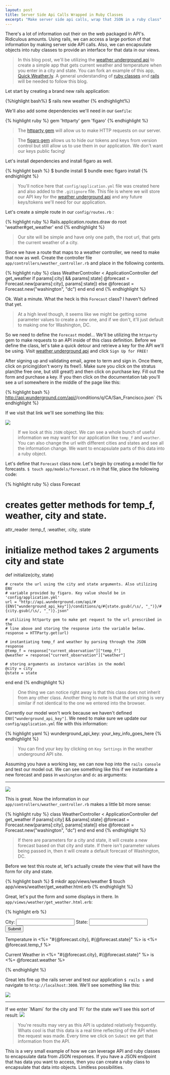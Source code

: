 ```yaml
---
layout: post
title: Server Side Api Calls Wrapped in Ruby Classes
excerpt: "Make server side api calls, wrap that JSON in a ruby class"
---
```


There's a lot of information out their on the web packaged in API's. Ridiculous amounts. Using rails, we can access a large portion of that information by making server side API calls. Also, we can encapsulate objects into ruby classes to provide an interface for that data in our views.

> In this blog post, we'll be utilizing the [weather underground api](www.wunderground.com/weather/api/) to create a simple app that gets current weather and temperature when you enter in a city and state. You can fork an example of this app, [Quick Weather.ly](https://github.com/ga-dc/rails_weather_api). A general understanding of [ruby classes](http://andrewsunglaekim.github.io/OOP-There-It-Is/) and [rails](http://guides.rubyonrails.org/getting_started.html) will be needed to follow this blog.

Let start by creating a brand new rails application:

{%highlight bash%}
$ rails new weather
{% endhighlight%}

We'll also add some dependencies we'll need in our `Gemfile`:

{% highlight ruby %}
gem 'httparty'
gem 'figaro'
{% endhighlight %}

> The [httparty gem](https://github.com/jnunemaker/httparty) will allow us to make HTTP requests on our server.

> The [figaro gem](https://github.com/laserlemon/figaro) allows us to hide our tokens and keys from version control but still allow us to use them in our application. We don't want our keys public facing!

Let's install dependencies and install figaro as well.

{% highlight bash %}
$ bundle install
$ bundle exec figaro install
{% endhighlight %}

> You'll notice here that `config/application.yml` file was created here and also added to the `.gitignore` file. This file is where we will store our API key for the [weather underground api](www.wunderground.com/weather/api/) and any future keys/tokens we'll need for our application.

Let's create a simple route in our `config/routes.rb` :

{% highlight ruby %}
Rails.application.routes.draw do
  root 'weather#get_weather'
end
{% endhighlight %}

> Our site will be simple and have only one path, the root url, that gets the current weather of a city.

Since we have a route that maps to a weather controller, we need to make that now as well. Create the controller file `app/controllers/weather_controller.rb` and place in the following contents.

{% highlight ruby %}
class WeatherController < ApplicationController
  def get_weather
    if params[:city] && params[:state]
      @forecast = Forecast.new(params[:city], params[:state])
    else
      @forecast = Forecast.new("washington", "dc")
    end
  end
end
{% endhighlight %}

Ok. Wait a minute. What the heck is this `Forecast` class? I haven't defined that yet.

> At a high level though, it seems like we might be getting some parameter values to create a new one, and if we don't, it'll just default to making one for Washington, DC.

So we need to define the `Forecast` model... We'll be utilizing the `httparty` gem to make requests to an API inside of this class definition. Before we define the class, let's take a quick detour and retrieve a key for the API we'll be using. Visit [weather underground api](http://www.wunderground.com/weather/api/?MR=1) and click `Sign Up for FREE!`

After signing up and validating email, agree to term and sign in. Once there, click on pricing(don't worry its free!). Make sure you click on the stratus plan(the free one, but still great!) and then click on purchase key. Fill out the form and purchase a key. If you then click on the documentation tab you'll see a url somewhere in the middle of the page like this:

{% highlight bash %}
http://api.wunderground.com/api/<your key here>/conditions/q/CA/San_Francisco.json`
{% endhighlight %}

If we visit that link we'll see something like this:

<img src="/images/weatherjson.png">

> If we look at this `JSON` object. We can see a whole bunch of useful information we may want for our application like `temp_f` and `weather`. You can also change the url with different cities and states and see all the information change. We want to encapsulate parts of this data into a ruby object.

Let's define that `Forecast` class now. Let's begin by creating a model file for forecasts. `$ touch app/models/forecast.rb` in that file, place the following code:

{% highlight ruby %}
class Forecast
  # creates getter methods for temp_f, weather, city and state.
  attr_reader :temp_f, :weather, :city, :state

  # initialize method takes 2 arguments city and state
  def initialize(city, state)

    # create the url using the city and state arguments. Also utilizing ENV
    # variable provided by figaro. Key value should be in 'config/application.yml'
    url = "http://api.wunderground.com/api/#{ENV["wunderground_api_key"]}/conditions/q/#{state.gsub(/\s/, "_")}/#{city.gsub(/\s/, "_")}.json"

    # utilizing httparty gem to make get request to the url prescribed in the
    # line above and storing the response into the variable below.
    response = HTTParty.get(url)

    # instantiating temp_f and weather by parsing through the JSON response
    @temp_f = response["current_observation"]["temp_f"]
    @weather = response["current_observation"]["weather"]

    # storing arguments as instance varibles in the model
    @city = city
    @state = state
  end
end
{% endhighlight %}

> One thing we can notice right away is that this class does not inherit from any other class. Another thing to note is that the url string is very similar if not identical to the one we entered into the browser.

Currently our model won't work because we haven't defined `ENV["wunderground_api_key"]`. We need to make sure we update our `config/application.yml` file with this information:

{% highlight yaml %}
wunderground_api_key: your_key_info_goes_here
{% endhighlight %}

> You can find your key by clicking on `Key Settings` in the weather underground API site.

Assuming you have a working key, we can now hop into the `rails console` and test our model out. We can see something like this if we instantiate a new forecast and pass in `washington` and `dc` as arguments:

<hr>

<img src="/images/forecast_rails_c.png">

This is great. Now the information in our `app/controllers/weather_controller.rb` makes a little bit more sense:

{% highlight ruby %}
class WeatherController < ApplicationController
  def get_weather
    if params[:city] && params[:state]
      @forecast = Forecast.new(params[:city], params[:state])
    else
      @forecast = Forecast.new("washington", "dc")
    end
  end
end
{% endhighlight %}

> If there are parameters for a city and state, it will create a new forecast based on that city and state. If there isn't parameter values being passed in, then it will create a default forecast of Washington, DC.

Before we test this route at, let's actually create the view that will have the form for city and state.

{% highlight bash %}
$ mkdir app/views/weather
$ touch app/views/weather/get_weather.html.erb
{% endhighlight %}

Great, let's put the form and some displays in there. In `app/views/weather/get_weather.html.erb`:

{% highlight erb %}
<form method="get" action="/">
  <label>City:</label>
  <input name="city" type="text">
  <label>State:</label>
  <input name="state" type="text">
  <input type="submit">
</form>


<p>Temperature in <%= "#{@forecast.city}, #{@forecast.state}" %> is <%= @forecast.temp_f %></p>
<p>Current Weather in <%= "#{@forecast.city}, #{@forecast.state}" %> is <%= @forecast.weather %></p>

{% endhighlight %}

Great lets fire up the rails server and test our application `$ rails s` and navigate to `http://localhost:3000`. We'll see something like this:

<img src="/images/no_params.png">
<hr>
If we enter `Miami` for the city and `Fl` for the state we'll see this sort of result:

<img src="/images/params_weather.png">

> You're results may very as this API is updated relatively frequently. Whats cool is that this data is a real time reflecting of the API when the request was made. Every time we click on `Submit` we get that information from the API.

This is a very small example of how we can leverage API and ruby classes to encapsulate data from JSON responses. If you have a JSON endpoint that has data you want to access, then you can create a ruby class to encapsulate that data into objects. Limitless possibilities.
